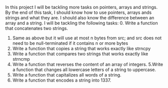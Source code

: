 In this project I will be tackling more tasks on pointers, arrays and strings. By the end of this task, I should know how to use pointers, arrays ands strings and what they are. I should also know the difference between an array and a string. I will be tackling the following tasks:
0. Write a function that concatenates two strings.
1. Same as above but it will use at most n bytes from src; and
src does not need to be null-terminated if it contains n or more bytes 
2. Write a function that copies a string that works exactly like strncpy
3. Write a function that compares two strings that works exactly like strncmp
4. Write a function that reverses the content of an array of integers.
5.Write a function that changes all lowercase letters of a string to uppercase.
6. Write a function that capitalizes all words of a string.
7. Write a function that encodes a string into 1337.
